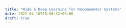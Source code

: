 ```yaml
---
title: "Wide & Deep Learning for Recommender Systems"
date: 2022-04-10T15:56:32+09:00
draft: true
---
```


